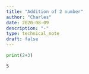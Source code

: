 ```yaml
---
title: "Addition of 2 number"
author: "Charles"
date: 2020-08-09
description: "-"
type: technical_note
draft: false
---
```


```python
print(2+3)
```

    5



```python

```
